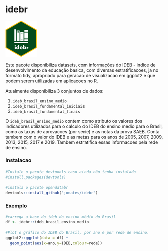 # idebr

<img src="https://github.com/jonates/images/blob/master/hex_stickers/idebr.png?raw=true" width="100" height="115.625" />

Este pacote disponibiliza datasets, com informações do IDEB - indice de desenvolvimento da educação basica, com diversas estratificacoes, ja no formato tidy, apropriado para geracao de visualizacao em ggplot2 e que podem serem utilizadas em aplicacoes no R.

Atualmente disponibiliza 3 conjuntos de dados:

1. ``ideb_brasil_ensino_medio``
2. ``ideb_brasil_fundamental_iniciais``
3. ``ideb_brasil_fundamental_finais``

O ``ideb_brasil_ensino_medio`` contem como atributo os valores dos indicadores utilizados para o calculo do IDEB do ensino medio para o Brasil, como as taxas de aprovacoes (por serie) e as notas da prova SAEB. Conta tambem com o valor do IDEB e as metas para os anos de 2005, 2007, 2009, 2013, 2015, 2017 e 2019. Tambem estratifica essas informacoes pela rede de ensino.

### Instalacao

~~~R
#Instale o pacote devtoools caso ainda não tenha instalado
#install.packages(devtools)

#instala o pacote opendatabr
devtools::install_github("jonates/idebr")

~~~

### Exemplo

~~~R
#carrega a base do ideb do ensino médio do Brasil
df <- idebr::ideb_brasil_ensino_medio

#Plot o gráfico do IDEB do Brasil, por ano e por rede de ensino.
ggplot2::ggplot(data = df) +
  geom_point(aes(x=ano,y=IDEB,colour=rede))
~~~
